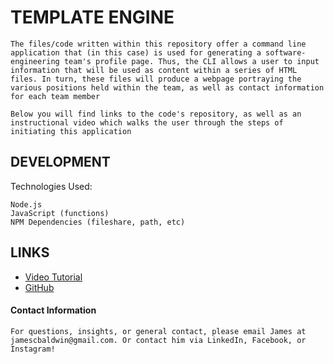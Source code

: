 # TEMPLATE ENGINE

```The files/code written within this repository offer a command line application that (in this case) is used for generating a software-engineering team's profile page. Thus, the CLI allows a user to input information that will be used as content within a series of HTML files. In turn, these files will produce a webpage portraying the various positions held within the team, as well as contact information for each team member```

```Below you will find links to the code's repository, as well as an instructional video which walks the user through the steps of initiating this application```

## DEVELOPMENT

Technologies Used: 
```
Node.js 
JavaScript (functions) 
NPM Dependencies (fileshare, path, etc)
```

## LINKS
- [Video Tutorial](https://googledrive.com)
- [GitHub](https://github.com/jamescbaldwin/Template-Engine)

#### Contact Information
```For questions, insights, or general contact, please email James at jamescbaldwin@gmail.com. Or contact him via LinkedIn, Facebook, or Instagram!```


